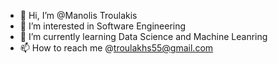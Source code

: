 - 👋 Hi, I’m @Manolis Troulakis
- 👀 I’m interested in Software Engineering
- 🌱 I’m currently learning Data Science and Machine Leanring
- 📫 How to reach me @troulakhs55@gmail.com


